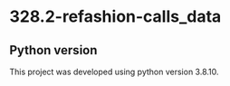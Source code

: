 # 328.2-refashion-calls_data
## Python version
This project was developed using python version 3.8.10.
